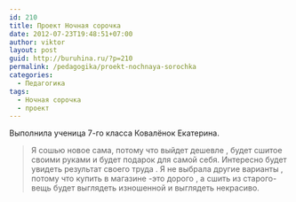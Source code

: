 ```yaml
---
id: 210
title: Проект Ночная сорочка
date: 2012-07-23T19:48:51+07:00
author: viktor
layout: post
guid: http://buruhina.ru/?p=210
permalink: /pedagogika/proekt-nochnaya-sorochka
categories:
  - Педагогика
tags:
  - Ночная сорочка
  - проект
---
```

Выполнила ученица 7-го класса Ковалёнок Екатерина.

> Я сошью новое сама, потому что выйдет дешевле , будет сшитое своими руками и будет подарок для самой себя. Интересно будет увидеть результат своего труда . Я не выбрала другие варианты , потому что купить в магазине -это дорого , а сшить из старого- вещь будет выглядеть изношенной и выглядеть некрасиво.